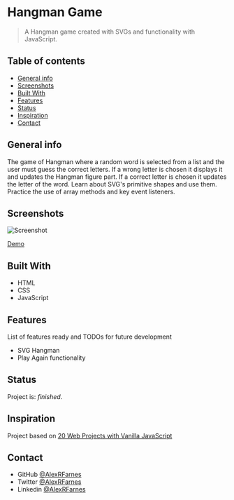 # Hangman Game

> A Hangman game created with SVGs and functionality with JavaScript.

## Table of contents

- [General info](#general-info)
- [Screenshots](#screenshots)
- [Built With](#built-with)
- [Features](#features)
- [Status](#status)
- [Inspiration](#inspiration)
- [Contact](#contact)

## General info

The game of Hangman where a random word is selected from a list and the user must guess the correct letters. If a wrong letter is chosen it displays it and updates the Hangman figure part. If a correct letter is chosen it updates the letter of the word. Learn about SVG's primitive shapes and use them. Practice the use of array methods and key event listeners.

## Screenshots

![Screenshot]()

[Demo]()

## Built With

- HTML
- CSS
- JavaScript

## Features

List of features ready and TODOs for future development

- SVG Hangman
- Play Again functionality

## Status

Project is: _finished_.

## Inspiration

Project based on [20 Web Projects with Vanilla JavaScript](https://www.udemy.com/course/web-projects-with-vanilla-javascript/)

## Contact

- GitHub [@AlexRFarnes](https://github.com/AlexRFarnes)
- Twitter [@AlexRFarnes](https://twitter.com/alexrfarnes)
- Linkedin [@AlexRFarnes](https://www.linkedin.com/in/alexrfarnes/)
